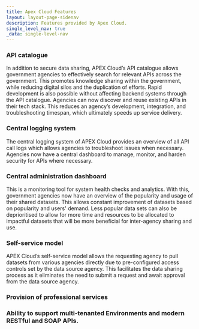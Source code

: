 ```yaml
---
title: Apex Cloud Features
layout: layout-page-sidenav
description: Features provided by Apex Cloud.
single_level_nav: true
_data: single-level-nav
---
```


### API catalogue
In addition to secure data sharing, APEX Cloud’s API catalogue allows government agencies to effectively search for relevant APIs across the government. This promotes knowledge sharing within the government, while reducing digital silos and the duplication of efforts. Rapid development is also possible without affecting backend systems through the API catalogue. Agencies can now discover and reuse existing APIs in their tech stack. This reduces an agency’s development, integration, and troubleshooting timespan, which ultimately speeds up service delivery.

### Central logging system 
The central logging system of APEX Cloud provides an overview of all API call logs which allows agencies to troubleshoot issues when necessary. Agencies now have a central dashboard to manage, monitor, and harden security for APIs where necessary.

### Central administration dashboard 
This is a monitoring tool for system health checks and analytics. With this, government agencies now have an overview of the popularity and usage of their shared datasets. This allows constant improvement of datasets based on popularity and users' demand. Less popular data sets can also be deprioritised to allow for more time and resources to be allocated to impactful datasets that will be more beneficial for inter-agency sharing and use.

### Self-service model 
APEX Cloud’s self-service model allows the requesting agency to pull datasets from various agencies directly due to pre-configured access controls set by the data source agency. This facilitates the data sharing process as it eliminates the need to submit a request and await approval from the data source agency.

### Provision of professional services

### Ability to support multi-tenanted Environments and modern RESTful and SOAP APIs.
